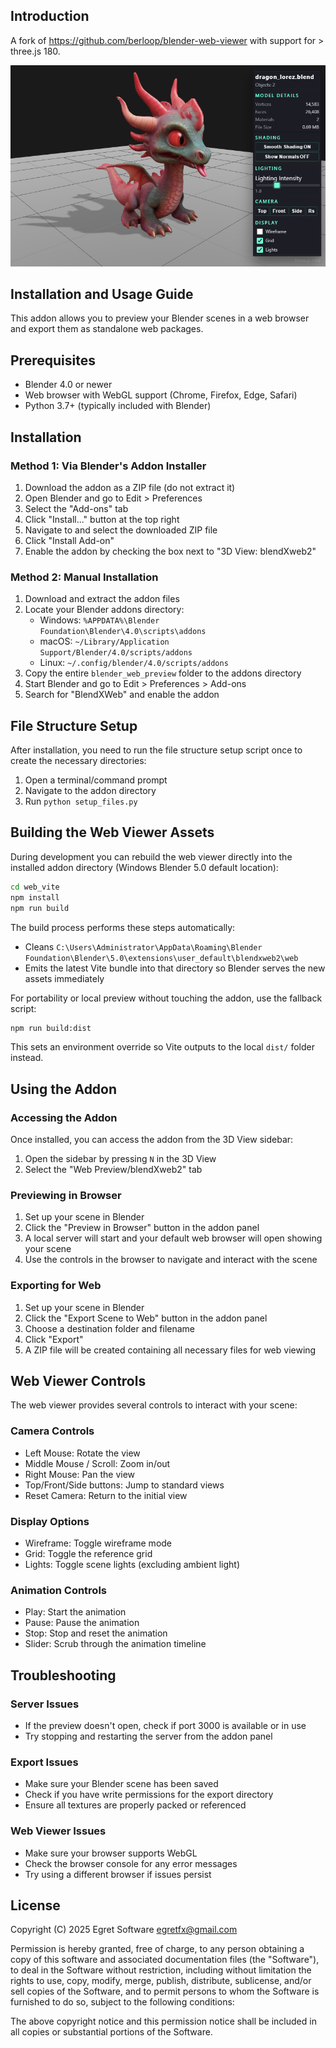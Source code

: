 


## Introduction

A fork of https://github.com/berloop/blender-web-viewer with support for  > three.js 180.

![BlendXWeb Preview](./image.png)



## Installation and Usage Guide

This addon allows you to preview your Blender scenes in a web browser and export them as standalone web packages.

## Prerequisites

- Blender 4.0 or newer
- Web browser with WebGL support (Chrome, Firefox, Edge, Safari)
- Python 3.7+ (typically included with Blender)

## Installation

### Method 1: Via Blender's Addon Installer

1. Download the addon as a ZIP file (do not extract it)
2. Open Blender and go to Edit > Preferences
3. Select the "Add-ons" tab
4. Click "Install..." button at the top right
5. Navigate to and select the downloaded ZIP file
6. Click "Install Add-on"
7. Enable the addon by checking the box next to "3D View: blendXweb2"

### Method 2: Manual Installation

1. Download and extract the addon files
2. Locate your Blender addons directory:
   - Windows: `%APPDATA%\Blender Foundation\Blender\4.0\scripts\addons`
   - macOS: `~/Library/Application Support/Blender/4.0/scripts/addons`
   - Linux: `~/.config/blender/4.0/scripts/addons`
3. Copy the entire `blender_web_preview` folder to the addons directory
4. Start Blender and go to Edit > Preferences > Add-ons
5. Search for "BlendXWeb" and enable the addon

## File Structure Setup

After installation, you need to run the file structure setup script once to create the necessary directories:

1. Open a terminal/command prompt
2. Navigate to the addon directory
3. Run `python setup_files.py`

## Building the Web Viewer Assets

During development you can rebuild the web viewer directly into the installed addon directory (Windows Blender 5.0 default location):

```bash
cd web_vite
npm install
npm run build
```

The build process performs these steps automatically:

- Cleans `C:\Users\Administrator\AppData\Roaming\Blender Foundation\Blender\5.0\extensions\user_default\blendxweb2\web`
- Emits the latest Vite bundle into that directory so Blender serves the new assets immediately

For portability or local preview without touching the addon, use the fallback script:

```bash
npm run build:dist
```

This sets an environment override so Vite outputs to the local `dist/` folder instead.

## Using the Addon

### Accessing the Addon

Once installed, you can access the addon from the 3D View sidebar:

1. Open the sidebar by pressing `N` in the 3D View
2. Select the "Web Preview/blendXweb2" tab

### Previewing in Browser

1. Set up your scene in Blender
2. Click the "Preview in Browser" button in the addon panel
3. A local server will start and your default web browser will open showing your scene
4. Use the controls in the browser to navigate and interact with the scene

### Exporting for Web

1. Set up your scene in Blender
2. Click the "Export Scene to Web" button in the addon panel
3. Choose a destination folder and filename
4. Click "Export"
5. A ZIP file will be created containing all necessary files for web viewing

## Web Viewer Controls

The web viewer provides several controls to interact with your scene:

### Camera Controls
- Left Mouse: Rotate the view
- Middle Mouse / Scroll: Zoom in/out
- Right Mouse: Pan the view
- Top/Front/Side buttons: Jump to standard views
- Reset Camera: Return to the initial view

### Display Options
- Wireframe: Toggle wireframe mode
- Grid: Toggle the reference grid
- Lights: Toggle scene lights (excluding ambient light)

### Animation Controls
- Play: Start the animation
- Pause: Pause the animation
- Stop: Stop and reset the animation
- Slider: Scrub through the animation timeline

## Troubleshooting

### Server Issues
- If the preview doesn't open, check if port 3000 is available or in use
- Try stopping and restarting the server from the addon panel

### Export Issues
- Make sure your Blender scene has been saved
- Check if you have write permissions for the export directory
- Ensure all textures are properly packed or referenced

### Web Viewer Issues
- Make sure your browser supports WebGL
- Check the browser console for any error messages
- Try using a different browser if issues persist

## License

Copyright (C) 2025 Egret Software egretfx@gmail.com

Permission is hereby granted, free of charge, to any person obtaining a copy of this software and associated documentation files (the "Software"), to deal in the Software without restriction, including without limitation the rights to use, copy, modify, merge, publish, distribute, sublicense, and/or sell copies of the Software, and to permit persons to whom the Software is furnished to do so, subject to the following conditions:

The above copyright notice and this permission notice shall be included in all copies or substantial portions of the Software.
